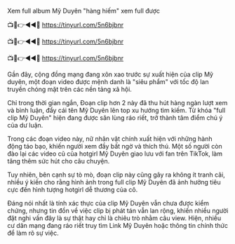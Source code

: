 Xem full album Mỹ Duyên "hàng hiếm" xem full được


📺📱👉◄◄🔴  https://tinyurl.com/5n6bjbnr

📺📱👉◄◄🔴  https://tinyurl.com/5n6bjbnr

📺📱👉◄◄🔴  https://tinyurl.com/5n6bjbnr


Gần đây, cộng đồng mạng đang xôn xao trước sự xuất hiện của clip Mỹ duyên, một đoạn video được mệnh danh là "siêu phẩm" với tốc độ lan truyền chóng mặt trên các nền tảng xã hội.

Chỉ trong thời gian ngắn, Đoạn clip hơn 2 này đã thu hút hàng ngàn lượt xem và bình luận, đẩy cái tên Mỹ Duyên lên top xu hướng tìm kiếm. Từ khóa "full clip Mỹ Duyên" hiện đang được săn lùng ráo riết, trở thành tâm điểm chú ý của dư luận.

Trong các đoạn video này, nữ nhân vật chính xuất hiện với những hành động táo bạo, khiến người xem đầy bất ngờ và thích thú. Một số người còn đào lại các video cũ của hotgirl Mỹ Duyên giao lưu với fan trên TikTok, làm tăng thêm sức hút cho câu chuyện.


Tuy nhiên, bên cạnh sự tò mò, đoạn clip này cũng gây ra không ít tranh cãi, nhiều ý kiến cho rằng hình ảnh trong full clip Mỹ Duyên đã ảnh hưởng tiêu cực đến hình tượng hotgirl dễ thương của cô. 

Đáng nói nhất là tính xác thực của clip Mỹ Duyên vẫn chưa được kiểm chứng, nhưng tin đồn về việc clip bị phát tán vẫn lan rộng, khiến nhiều người đặt nghi vấn đây là sự thật hay chỉ là chiêu trò nhằm câu view. Hiện, nhiều cư dân mạng đang ráo riết truy tìm Link Mỹ Duyên hoặc thông tin chính thức để làm rõ sự việc.
